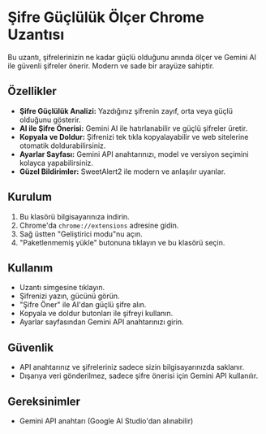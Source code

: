 # Şifre Güçlülük Ölçer Chrome Uzantısı

Bu uzantı, şifrelerinizin ne kadar güçlü olduğunu anında ölçer ve Gemini AI ile güvenli şifreler önerir. Modern ve sade bir arayüze sahiptir.

## Özellikler
- **Şifre Güçlülük Analizi:** Yazdığınız şifrenin zayıf, orta veya güçlü olduğunu gösterir.
- **AI ile Şifre Önerisi:** Gemini AI ile hatırlanabilir ve güçlü şifreler üretir.
- **Kopyala ve Doldur:** Şifrenizi tek tıkla kopyalayabilir ve web sitelerine otomatik doldurabilirsiniz.
- **Ayarlar Sayfası:** Gemini API anahtarınızı, model ve versiyon seçimini kolayca yapabilirsiniz.
- **Güzel Bildirimler:** SweetAlert2 ile modern ve anlaşılır uyarılar.

## Kurulum
1. Bu klasörü bilgisayarınıza indirin.
2. Chrome'da `chrome://extensions` adresine gidin.
3. Sağ üstten "Geliştirici modu"nu açın.
4. "Paketlenmemiş yükle" butonuna tıklayın ve bu klasörü seçin.

## Kullanım
- Uzantı simgesine tıklayın.
- Şifrenizi yazın, gücünü görün.
- "Şifre Öner" ile AI'dan güçlü şifre alın.
- Kopyala ve doldur butonları ile şifreyi kullanın.
- Ayarlar sayfasından Gemini API anahtarınızı girin.

## Güvenlik
- API anahtarınız ve şifreleriniz sadece sizin bilgisayarınızda saklanır.
- Dışarıya veri gönderilmez, sadece şifre önerisi için Gemini API kullanılır.

## Gereksinimler
- Gemini API anahtarı (Google AI Studio'dan alınabilir)


